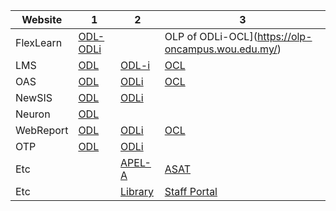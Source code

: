 
| Website      |  1 |  2 |  3 |
| ----------- | ----------- | ----------- | ----------- |
| FlexLearn   | [ODL-ODLi](https://flexlearn.wou.edu.my/) |  | OLP of ODLi-OCL](https://olp-oncampus.wou.edu.my/)  |
| LMS   | [ODL](http://lms.wou.edu.my/) | [ODL-i](http://lms-i.wou.edu.my/)  | [OCL](https://lms-oncampus.wou.edu.my) |
| OAS   | [ODL](https://assignment.wou.edu.my/) | [ODLi](https://oas-i.wou.edu.my/) | [OCL](https://oas-oncampus.wou.edu.my) |
| NewSIS   | [ODL](http://newsis.wou.edu.my/) | [ODLi](https://exam-i.wou.edu.my/) |  |
| Neuron   | [ODL](https://neuron.wou.edu.my/) |  |  |
| WebReport   | [ODL](https://woureport.wou.edu.my/) | [ODLi](https://woureport-i.wou.edu.my/reports/) | [OCL](https://woureport-oncampus.wou.edu.my/) |
| OTP  | [ODL](https://assignment.wou.edu.my/otp/onlineTutorProjectSupervisorSST.asp)| [ODLi](https://oas-oncampus.wou.edu.my/olp/onlinePaymentVerifiedODLI.asp) |   |
| Etc  | | [APEL-A](https://apel.wou.edu.my) | [ASAT](https://asat.wou.edu.my) |
| Etc  | | [Library](https://woulibrary.wou.edu.my/) | [Staff Portal](https://staffportal.wou.edu.my/)  |

